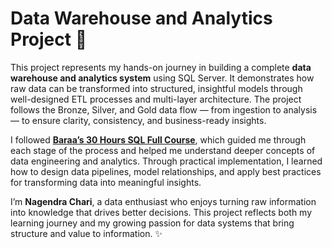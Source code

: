 # Data Warehouse and Analytics Project 🚀

This project represents my hands-on journey in building a complete **data warehouse and analytics system** using SQL Server. It demonstrates how raw data can be transformed into structured, insightful models through well-designed ETL processes and multi-layer architecture. The project follows the Bronze, Silver, and Gold data flow — from ingestion to analysis — to ensure clarity, consistency, and business-ready insights.

I followed [**Baraa’s 30 Hours SQL Full Course**](https://www.youtube.com/watch?v=SSKVgrwhzus&list=PPSV), which guided me through each stage of the process and helped me understand deeper concepts of data engineering and analytics. Through practical implementation, I learned how to design data pipelines, model relationships, and apply best practices for transforming data into meaningful insights.

I’m **Nagendra Chari**, a data enthusiast who enjoys turning raw information into knowledge that drives better decisions. This project reflects both my learning journey and my growing passion for data systems that bring structure and value to information. ✨
